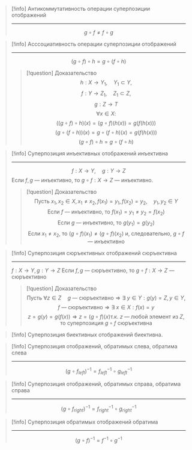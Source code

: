 > [!info] Антикоммутативность операции суперпозиции отображений
>
> ---
> $$g \circ f \not= f \circ g$$

> [!info] Асссоциативность операции суперпозиции отображений
>
> ---
> $$(g \circ f) \circ h = g \circ (f \circ h)$$ 
> > [!question] Доказательство
> > $$h : X \rightarrow Y_1, \quad Y_1 \subset Y,$$ $$f : Y \rightarrow Z_1, \quad Z_1 \subset Z,$$ $$g : Z \rightarrow T$$ $$\forall{x} \in X :$$ $$((g \circ f) \circ h)(x) = (g \circ f)(h(x)) = g(f(h(x)))$$ $$(g \circ (f \circ h))(x) = g \circ (f \circ h)(x) = g(f(h(x)))$$ $$(g \circ f) \circ h = g \circ (f \circ h)$$

> [!info] Суперпозиция инъективных отображений инъективна
>
> ---
> $$f : X \rightarrow Y, \quad g : Y \rightarrow Z$$ Если $f,g$ — инъективно, то $g \circ f : X \rightarrow Z$ — инъективно. 
> > [!question] Доказательство
> > $$\text{Пусть } x_1, x_2 \in X, x_1 \not= x_2, f(x_1) = y_1, f(x_2) = y_2, \quad y_1, y_2 \in Y$$ $$\text{Если $f$ — инъективно, то } f(x_1) = y_1 \not= y_2 = f(x_2)$$ $$\text{Если $g$ — инъективно, то } g(y_1) = g(y_2)$$ $$\text{Если $x_1 \not= x_2$, то } (g \circ f)(x_1) \not= (g \circ f)(x_2) \text{ и, следовательно, $g \circ f$ — инъективно}$$

> [!info] Суперпозиция сюръективных отображений сюръективна
>
> ---
> $f : X \rightarrow Y, g : Y \rightarrow Z$ Если $f,g$ — сюръективно, то $g \circ f : X \rightarrow Z$ — сюръективно
> > [!question] Доказательство
> > $$\text{Пусть } \forall{z} \in Z \quad g \text{ — сюръективно} \Rightarrow \exists{\ y} \in Y : g(y) = Z, y \in Y,$$ $$f \text{ — сюръективно} \Rightarrow \exists{\ x} \in X : f(x) = y$$ $$z = g(y) = g(f(x)) \Rightarrow z = (g \circ f)(x) \text{т.к. $z$ — любой элемент из $Z$, то суперпозиция $g \circ f$ сюръективна}$$

> [!info] Суперпозиция биективных отображений биективна.

> [!info] Суперпозиция отображений, обратимых слева, обратима слева
>
> ---
> $$(g \circ f_{left})^{-1} = f^{-1}_{left} \circ g^{-1}_{left}$$

> [!info] Суперпозиция отображений, обратимых справа, обратима справа
>
> ---
> $$(g \circ f_{right})^{-1} = f^{-1}_{right} \circ g^{-1}_{right}$$

> [!info] Суперпозиция обратимых отображений обратима
>
> ---
> $$(g \circ f)^{-1} = f^{-1} \circ g^{-1}$$
